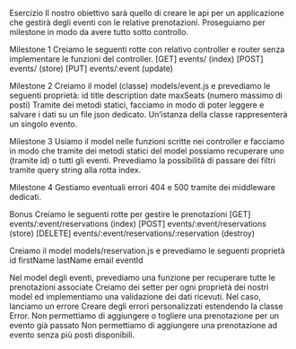 Esercizio
Il nostro obiettivo sarà quello di creare le api per un applicazione che gestirà degli eventi con le relative prenotazioni. Proseguiamo per milestone in modo da avere tutto sotto controllo.

Milestone 1
Creiamo le seguenti rotte con relativo controller e router senza implementare le funzioni del controller.
[GET] events/ (index)
[POST] events/ (store)
[PUT] events/:event (update)

Milestone 2
Creiamo il model (classe) models/event.js e prevediamo le seguenti proprietà:
id
title
description
date
maxSeats (numero massimo di posti)
Tramite dei metodi statici, facciamo in modo di poter leggere e salvare i dati su un file json dedicato.
Un’istanza della classe rappresenterà un singolo evento.

Milestone 3
Usiamo il model nelle funzioni scritte nei controller e facciamo in modo che tramite dei metodi statici del model possiamo recuperare uno (tramite id) o tutti gli eventi.
Prevediamo la possibilità di passare dei filtri tramite query string alla rotta index.

Milestone 4
Gestiamo eventuali errori 404 e 500 tramite dei middleware dedicati.

Bonus
Creiamo le seguenti rotte per gestire le prenotazioni
[GET] events/:event/reservations (index)
[POST] events/:event/reservations (store)
[DELETE] events/:event/reservations/:reservation (destroy)

Creiamo il model models/reservation.js e prevediamo le seguenti proprietà
id
firstName
lastName
email
eventId

Nel model degli eventi, prevediamo una funzione per recuperare tutte le prenotazioni associate
Creiamo dei setter per ogni proprietà dei nostri model ed implementiamo una validazione dei dati ricevuti. Nel caso, lanciamo un errore
Creare degli errori personalizzati estendendo la classe Error.
Non permettiamo di aggiungere o togliere una prenotazione per un evento già passato
Non permettiamo di aggiungere una prenotazione ad evento senza più posti disponibili.
